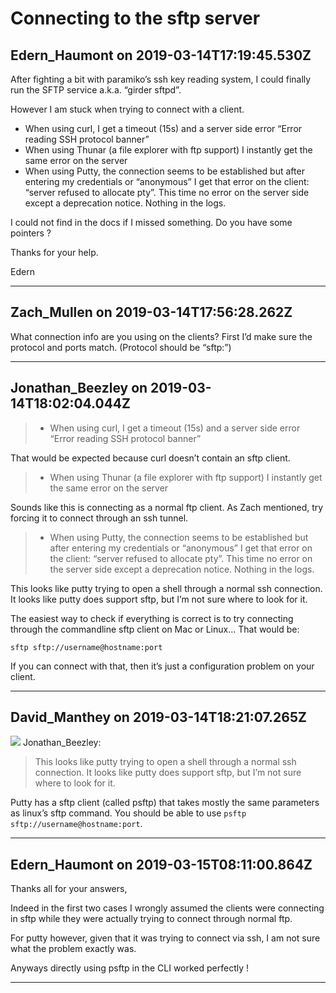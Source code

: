 # Connecting to the sftp server

## Edern_Haumont on 2019-03-14T17:19:45.530Z

After fighting a bit with paramiko’s ssh key reading system, I could finally run the SFTP service a.k.a. “girder sftpd”.


However I am stuck when trying to connect with a client.


* When using curl, I get a timeout (15s) and a server side error “Error reading SSH protocol banner”
* When using Thunar (a file explorer with ftp support) I instantly get the same error on the server
* When using Putty, the connection seems to be established but after entering my credentials or “anonymous” I get that error on the client: “server refused to allocate pty”. This time no error on the server side except a deprecation notice. Nothing in the logs.


I could not find in the docs if I missed something. Do you have some pointers ?


Thanks for your help.


Edern


---

## Zach_Mullen on 2019-03-14T17:56:28.262Z

What connection info are you using on the clients? First I’d make sure the protocol and ports match. (Protocol should be “sftp:”)


---

## Jonathan_Beezley on 2019-03-14T18:02:04.044Z


> * When using curl, I get a timeout (15s) and a server side error “Error reading SSH protocol banner”


That would be expected because curl doesn’t contain an sftp client.



> * When using Thunar (a file explorer with ftp support) I instantly get the same error on the server


Sounds like this is connecting as a normal ftp client. As Zach mentioned, try forcing it to connect through an ssh tunnel.



> * When using Putty, the connection seems to be established but after entering my credentials or “anonymous” I get that error on the client: “server refused to allocate pty”. This time no error on the server side except a deprecation notice. Nothing in the logs.


This looks like putty trying to open a shell through a normal ssh connection. It looks like putty does support sftp, but I’m not sure where to look for it.


The easiest way to check if everything is correct is to try connecting through the commandline sftp client on Mac or Linux… That would be:



```
sftp sftp://username@hostname:port

```

If you can connect with that, then it’s just a configuration problem on your client.


---

## David_Manthey on 2019-03-14T18:21:07.265Z




![](https://discourse.girder.org/user_avatar/discourse.girder.org/jonathan_beezley/48/16_2.png) Jonathan\_Beezley:

> This looks like putty trying to open a shell through a normal ssh connection. It looks like putty does support sftp, but I’m not sure where to look for it.



Putty has a sftp client (called psftp) that takes mostly the same parameters as linux’s sftp command. You should be able to use `psftp sftp://username@hostname:port`.


---

## Edern_Haumont on 2019-03-15T08:11:00.864Z

Thanks all for your answers,  

Indeed in the first two cases I wrongly assumed the clients were connecting in sftp while they were actually trying to connect through normal ftp.  

For putty however, given that it was trying to connect via ssh, I am not sure what the problem exactly was.


Anyways directly using psftp in the CLI worked perfectly !


---

